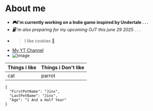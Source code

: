 # About me

- **🎮I'm currently working on a Indie game inspired by Undertale . . .**
- *🖥I'm also preparing for my upcoming OJT this june 29 2025 . . .*
- >I like cookies 🍪
- [My YT Channel](https://www.youtube.com/watch?v=xvFZjo5PgG0)
- ![image](https://github.com/user-attachments/assets/a6b36ec5-a428-470c-88ae-721a8720854e)

|Things i like|Things i Don't like|
|-------------|-------------------|
|cat|parrot|

```
{
  "FirstPetName": "Jinx",
  "LastPetName": "Jinx",
  "Age": "1 And a Half Year"
}
